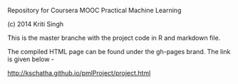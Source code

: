 Repository for Coursera MOOC Practical Machine Learning

(c) 2014 Kriti Singh

This is the master branche with the project code in R and markdown file.

The compiled HTML page can be found under the gh-pages brand. The link is given below - 

http://kschatha.github.io/pmlProject/project.html

